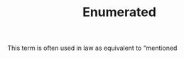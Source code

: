 ---
title: Enumerated
letter: E
permalink: "/definitions/bld-enumerated.html"
body: This term is often used in law as equivalent to “mentioned
published_at: '2018-07-07'
source: Black's Law Dictionary 2nd Ed (1910)
layout: post
---
